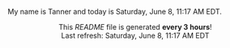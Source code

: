 My name is Tanner and today is Saturday, June 8, 11:17 AM EDT.

<p align="center">This <i>README</i> file is generated <b>every 3 hours</b>!</br>Last refresh: Saturday, June 8, 11:17 AM EDT<br /></p>

